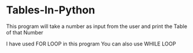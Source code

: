 # Tables-In-Python
This program will take a number as input from the user and print the Table of that Number

I have used FOR LOOP in this program You can also use WHILE LOOP
